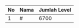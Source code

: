 | No | Nama            | Jumlah Level |
|----|-----------------|--------------|
| 1  | #    |    6700        |
